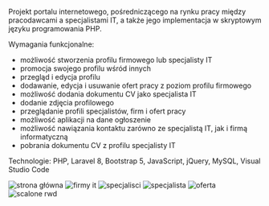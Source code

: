 Projekt portalu internetowego, pośredniczącego na rynku pracy między pracodawcami a specjalistami IT, a także jego implementacja w skryptowym języku programowania PHP. 

Wymagania funkcjonalne:
- możliwość stworzenia profilu firmowego lub specjalisty IT
- promocja swojego profilu wśród innych
- przegląd i edycja profilu
- dodawanie, edycja i usuwanie ofert pracy z poziom profilu firmowego
- możliwość dodania dokumentu CV jako specjalista IT
- dodanie zdjęcia profilowego
- przeglądanie profili specjalistów, firm i ofert pracy
- możliwość aplikacji na dane ogłoszenie
- możliwość nawiązania kontaktu zarówno ze specjalistą IT, jak i firmą
informatyczną
- pobrania dokumentu CV z profilu specjalisty IT

Technologie:
PHP, Laravel 8, Bootstrap 5, JavaScript, jQuery, MySQL, Visual Studio Code

![strona główna](https://user-images.githubusercontent.com/78379610/178588922-9480ccfe-a462-46e1-987c-1407b31253e0.jpg)
![firmy it](https://user-images.githubusercontent.com/78379610/178589006-ff8e79fe-0b68-4d03-830e-b3c2560ff2fe.jpg)
![specjalisci](https://user-images.githubusercontent.com/78379610/178589052-c54a98e4-84f8-4a42-8789-ec828b81aef3.jpg)
![specjalista](https://user-images.githubusercontent.com/78379610/178590969-06a7bcc4-1ed1-41cc-a82e-3e4ba0be20b7.jpg)
![oferta](https://user-images.githubusercontent.com/78379610/178590976-978567e3-8420-4b19-98d5-4e4b4522ad3d.jpg)
![scalone rwd](https://user-images.githubusercontent.com/78379610/178592208-15ac6ef5-649d-4cbf-addd-80cde52674d5.png)
